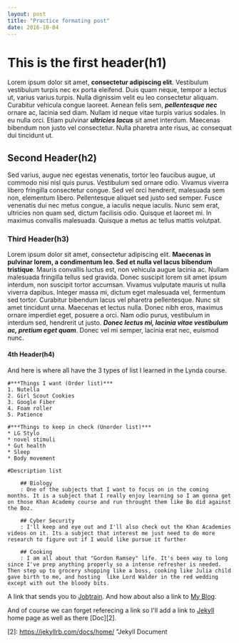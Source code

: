 ```yaml
---
layout: post
title: "Practice formating post"
date: 2016-10-04
---
```

#  This is the first header(h1)

Lorem ipsum dolor sit amet, **consectetur adipiscing elit**. Vestibulum vestibulum turpis nec ex porta eleifend. Duis quam neque, tempor a lectus ut, varius varius turpis. Nulla dignissim velit eu leo consectetur aliquam. Curabitur vehicula congue laoreet. 
Aenean felis sem, ***pellentesque nec*** ornare ac, lacinia sed diam. Nullam id neque vitae turpis varius sodales. In eu nulla orci. Etiam pulvinar ***ultricies lacus*** sit amet interdum. Maecenas bibendum non justo vel consectetur. Nulla pharetra ante risus, ac consequat dui tincidunt ut.

## Second Header(h2)

Sed varius, augue nec egestas venenatis, tortor leo faucibus augue, ut commodo nisi nisl quis purus. Vestibulum sed ornare odio. Vivamus viverra libero fringilla consectetur congue. Sed vel orci hendrerit, malesuada sem non, elementum libero. Pellentesque aliquet sed justo sed semper. 
Fusce venenatis dui nec metus congue, a iaculis neque iaculis. Nunc sem erat, ultricies non quam sed, dictum facilisis odio. Quisque et laoreet mi. In maximus convallis malesuada. Quisque a metus ac tellus mattis volutpat.

### Third Header(h3)

Lorem ipsum dolor sit amet, consectetur adipiscing elit. **Maecenas in pulvinar lorem, a condimentum leo. Sed et nulla vel lacus bibendum tristique**. Mauris convallis luctus est, non vehicula augue lacinia ac. Nullam malesuada fringilla tellus sed gravida. Donec suscipit lorem sit amet ipsum interdum, non suscipit tortor accumsan. Vivamus vulputate mauris ut nulla viverra dapibus. 
Integer massa mi, dictum eget malesuada vel, fermentum sed tortor. Curabitur bibendum lacus vel pharetra pellentesque. Nunc sit amet tincidunt urna. Maecenas et lectus nulla. Donec nibh eros, maximus ornare imperdiet eget, posuere a orci. Nam odio purus, vestibulum in interdum sed, hendrerit ut justo. ***Donec lectus mi, lacinia vitae vestibulum ac, pretium eget quam***. Donec vel mi semper, lacinia erat nec, euismod nunc.

#### 4th Header(h4)

And here is where all have the 3 types of list I learned in the Lynda course. 
	
	#***Things I want (Order list)***
	1. Nutella
	2. Girl Scout Cookies
	3. Google Fiber
	4. Foam roller
	5. Patience
	
	#***Things to keep in check (Unorder list)***
	* LG Stylo
	* novel stimuli
	* Gut health
	* Sleep
	* Body movement

	#Description list
	
		## Biology
		: One of the subjects that I want to focus on in the coming months. It is a subject that I really enjoy learning so I am gonna get on those Khan Academy course and run throught them like Bo did against the Boz.
		
		## Cyber Security
		: I'll keep and eye out and I'll also check out the Khan Academies videos on it. Its a subject that interest me just need to do more research to figure out if I would like pursue it further
		
		## Cooking
		: I am all about that "Gordon Ramsey" life. It's been way to long since I've prep anything properly so a intense refresher is needed. Then step up to grocery shopping like a boss, cooking like Julia child gave birth to me, and hosting  like Lord Walder in the red wedding except with out the bloody bits.	
		
A link that sends you to [Jobtrain](http://www.jobtrain.com "jobtrain.com"). And how about also a link to [My Blog]({{site.baseurl}}/index.html "TonaBoy Blog").

And of course we can forget referecing a link so I'll add a link to [Jekyll][1] home page as well as there [Doc][2].

[1]: https://jekyllrb.com/ "jekyll"
[2]: https://jekyllrb.com/docs/home/ "Jekyll Document

